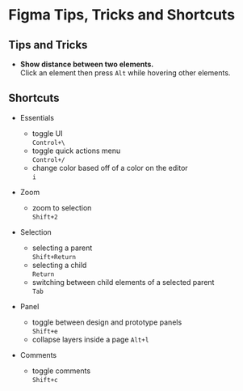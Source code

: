 # Figma Tips, Tricks and Shortcuts

## Tips and Tricks
* __Show distance between two elements.__\
  Click an element then press `Alt` while hovering other elements.

## Shortcuts
* Essentials
  * toggle UI\
    `Control+\`
  * toggle quick actions menu\
    `Control+/`
  * change color based off of a color on the editor\
    `i`

* Zoom
  * zoom to selection\
    `Shift+2`

* Selection
  * selecting a parent\
    `Shift+Return`
  * selecting a child\
    `Return`
  * switching between child elements of a selected parent\
    `Tab`

* Panel
  * toggle between design and prototype panels\
   `Shift+e`
  * collapse layers inside a page
    `Alt+l`

* Comments
  * toggle comments\
   `Shift+c`
